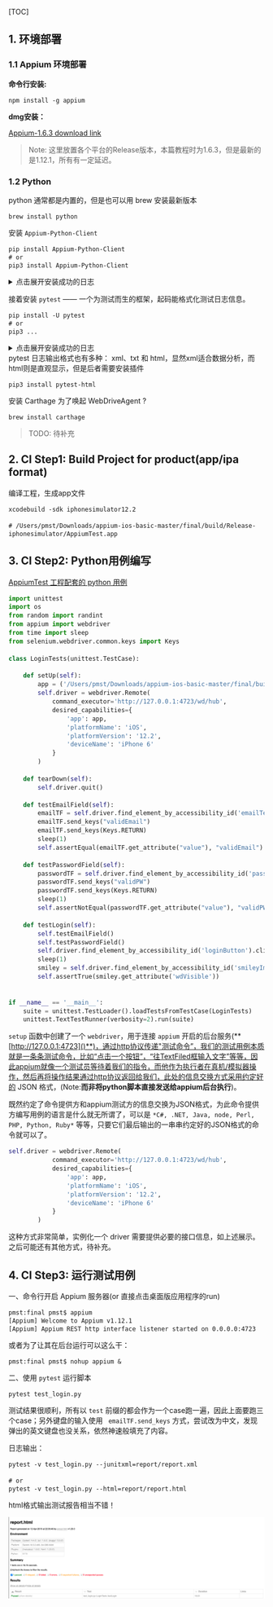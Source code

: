 [TOC]

## 1. 环境部署

### 1.1 Appium 环境部署

**命令行安装:**

```shell
npm install -g appium
```

**dmg安装：**

[Appium-1.6.3 download link](https://github.com/appium/appium-desktop/releases/tag/v1.6.3)

> Note: 这里放置各个平台的Release版本，本篇教程时为1.6.3，但是最新的是1.12.1，所有有一定延迟。

### 1.2 Python

python 通常都是内置的，但是也可以用 brew 安装最新版本

```shell
brew install python
```

安装 `Appium-Python-Client`

```shell
pip install Appium-Python-Client
# or
pip3 install Appium-Python-Client
```

<details>
  <summary>点击展开安装成功的日志</summary>
```shell
Collecting Appium-Python-Client
  Retrying (Retry(total=4, connect=None, read=None, redirect=None, status=None)) after connection broken by 'SSLError(SSLEOFError(8, 'EOF occurred in violation of protocol (_ssl.c:1056)'))': /simple/appium-python-client/
  Downloading https://files.pythonhosted.org/packages/26/f1/f932791ec73be6e13539fb201f6923305b8e67b2b47078fd2efc3ad4f865/Appium-Python-Client-0.40.tar.gz (41kB)
    100% |████████████████████████████████| 51kB 43kB/s 
Collecting selenium>=3.14.1 (from Appium-Python-Client)
  Downloading https://files.pythonhosted.org/packages/80/d6/4294f0b4bce4de0abf13e17190289f9d0613b0a44e5dd6a7f5ca98459853/selenium-3.141.0-py2.py3-none-any.whl (904kB)
    100% |████████████████████████████████| 911kB 28kB/s 
Requirement already satisfied: urllib3 in /usr/local/lib/python3.7/site-packages (from selenium>=3.14.1->Appium-Python-Client) (1.24.1)
Building wheels for collected packages: Appium-Python-Client
  Building wheel for Appium-Python-Client (setup.py) ... done
  Stored in directory: /Users/pmst/Library/Caches/pip/wheels/3e/33/3e/c5c3e241611d77f8a4c723213c10b3e49553766bc1d6734f64
Successfully built Appium-Python-Client
Installing collected packages: selenium, Appium-Python-Client
Successfully installed Appium-Python-Client-0.40 selenium-3.141.0
```
</details>

接着安装 `pytest` —— 一个为测试而生的框架，起码能格式化测试日志信息。

```shell
pip install -U pytest
# or
pip3 ...
```

<details>
	<summary>点击展开安装成功的日志</summary>
  ```shell
    Downloading https://files.pythonhosted.org/packages/7e/16/83b2a35c427b838df9836c9e7e4ae6dfbcbdea643db44652f693b1c57d70/pytest-4.4.0-py2.py3-none-any.whl (223kB)
    100% |████████████████████████████████| 225kB 9.6kB/s 
Collecting py>=1.5.0 (from pytest)
  Downloading https://files.pythonhosted.org/packages/76/bc/394ad449851729244a97857ee14d7cba61ddb268dce3db538ba2f2ba1f0f/py-1.8.0-py2.py3-none-any.whl (83kB)
    100% |████████████████████████████████| 92kB 6.9kB/s 
Collecting atomicwrites>=1.0 (from pytest)
  Downloading https://files.pythonhosted.org/packages/52/90/6155aa926f43f2b2a22b01be7241be3bfd1ceaf7d0b3267213e8127d41f4/atomicwrites-1.3.0-py2.py3-none-any.whl
Collecting six>=1.10.0 (from pytest)
  Downloading https://files.pythonhosted.org/packages/73/fb/00a976f728d0d1fecfe898238ce23f502a721c0ac0ecfedb80e0d88c64e9/six-1.12.0-py2.py3-none-any.whl
Requirement already satisfied, skipping upgrade: setuptools in /usr/local/lib/python3.7/site-packages (from pytest) (40.8.0)
Collecting pluggy>=0.9 (from pytest)
  Downloading https://files.pythonhosted.org/packages/84/e8/4ddac125b5a0e84ea6ffc93cfccf1e7ee1924e88f53c64e98227f0af2a5f/pluggy-0.9.0-py2.py3-none-any.whl
Collecting attrs>=17.4.0 (from pytest)
  Downloading https://files.pythonhosted.org/packages/23/96/d828354fa2dbdf216eaa7b7de0db692f12c234f7ef888cc14980ef40d1d2/attrs-19.1.0-py2.py3-none-any.whl
Collecting more-itertools>=4.0.0; python_version > "2.7" (from pytest)
  Downloading https://files.pythonhosted.org/packages/b3/73/64fb5922b745fc1daee8a2880d907d2a70d9c7bb71eea86fcb9445daab5e/more_itertools-7.0.0-py3-none-any.whl (53kB)
    100% |████████████████████████████████| 61kB 18kB/s 
Installing collected packages: py, atomicwrites, six, pluggy, attrs, more-itertools, pytest
Successfully installed atomicwrites-1.3.0 attrs-19.1.0 more-itertools-7.0.0 pluggy-0.9.0 py-1.8.0 pytest-4.4.0 six-1.12.0
  ```
</details>
pytest 日志输出格式也有多种： xml、txt 和 html，显然xml适合数据分析，而html则是直观显示，但是后者需要安装插件

```shell
pip3 install pytest-html
```



安装 Carthage 为了唤起 WebDriveAgent ?

```shell
brew install carthage
```

> TODO: 待补充



## 2. CI Step1: Build Project for product(app/ipa format)

编译工程，生成app文件

```shell
xcodebuild -sdk iphonesimulator12.2

# /Users/pmst/Downloads/appium-ios-basic-master/final/build/Release-iphonesimulator/AppiumTest.app
```



## 3. CI Step2: Python用例编写

[AppiumTest 工程配套的 python 用例](https://www.appcoda.com/automated-ui-testing-appium/)

```python
import unittest
import os
from random import randint
from appium import webdriver
from time import sleep
from selenium.webdriver.common.keys import Keys

class LoginTests(unittest.TestCase):

    def setUp(self):
        app = ('/Users/pmst/Downloads/appium-ios-basic-master/final/build/Release-iphonesimulator/AppiumTest.app')
        self.driver = webdriver.Remote(
            command_executor='http://127.0.0.1:4723/wd/hub',
            desired_capabilities={
                'app': app,
                'platformName': 'iOS',
                'platformVersion': '12.2',
                'deviceName': 'iPhone 6'
            }
        )

    def tearDown(self):
        self.driver.quit()

    def testEmailField(self):
        emailTF = self.driver.find_element_by_accessibility_id('emailTextField')
        emailTF.send_keys("validEmail")
        emailTF.send_keys(Keys.RETURN)
        sleep(1)
        self.assertEqual(emailTF.get_attribute("value"), "validEmail")

    def testPasswordField(self):
        passwordTF = self.driver.find_element_by_accessibility_id('passwordTextField')
        passwordTF.send_keys("validPW")
        passwordTF.send_keys(Keys.RETURN)
        sleep(1)
        self.assertNotEqual(passwordTF.get_attribute("value"), "validPW")

    def testLogin(self):
        self.testEmailField()
        self.testPasswordField()
        self.driver.find_element_by_accessibility_id('loginButton').click()
        sleep(1)
        smiley = self.driver.find_element_by_accessibility_id('smileyImage')
        self.assertTrue(smiley.get_attribute('wdVisible'))


if __name__ == '__main__':
    suite = unittest.TestLoader().loadTestsFromTestCase(LoginTests)
    unittest.TextTestRunner(verbosity=2).run(suite)
```

`setup` 函数中创建了一个 `webdriver`，用于连接 `appium` 开启的后台服务(**[http://127.0.0.1:4723]()**)，通过http协议传递"测试命令”，我们的测试用例本质就是一条条测试命令，比如“点击一个按钮”，“往TextFiled框输入文字”等等，因此appium就像一个测试员等待着我们的指令，而他作为执行者在真机/模拟器操作，然后再将操作结果通过http协议返回给我们，此处的信息交换方式采用约定好的 JSON 格式，(Note:**而非将python脚本直接发送给appium后台执行**)。

既然约定了命令提供方和appium测试方的信息交换为JSON格式，为此命令提供方编写用例的语言是什么就无所谓了，可以是 `*C#, .NET, Java, node, Perl, PHP, Python, Ruby*` 等等，只要它们最后输出的一串串约定好的JSON格式的命令就可以了。

```python
self.driver = webdriver.Remote(
            command_executor='http://127.0.0.1:4723/wd/hub',
            desired_capabilities={
                'app': app,
                'platformName': 'iOS',
                'platformVersion': '12.2',
                'deviceName': 'iPhone 6'
            }
        )
```

这种方式非常简单，实例化一个 driver 需要提供必要的接口信息，如上述展示。之后可能还有其他方式，待补充。



## 4. CI Step3: 运行测试用例

一、命令行开启 Appium 服务器(or 直接点击桌面版应用程序的run)

```shell
pmst:final pmst$ appium 
[Appium] Welcome to Appium v1.12.1
[Appium] Appium REST http interface listener started on 0.0.0.0:4723
```

或者为了让其在后台运行可以这么干：

```shell
pmst:final pmst$ nohup appium &
```



二、使用 `pytest` 运行脚本

```shell
pytest test_login.py
```

测试结果很顺利，所有以 `test` 前缀的都会作为一个case跑一遍，因此上面要跑三个case；另外键盘的输入使用 ` emailTF.send_keys` 方式，尝试改为中文，发现弹出的英文键盘也没关系，依然神速般填充了内容。

日志输出：

```shell
pytest -v test_login.py --junitxml=report/report.xml

# or
pytest -v test_login.py --html=report/report.html
```

html格式输出测试报告相当不错！

![](./resource/pytest-report-html.png)
